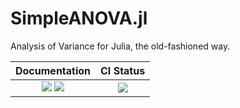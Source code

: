 # SimpleANOVA.jl

Analysis of Variance for Julia, the old-fashioned way.

| Documentation | CI Status
|:-----------------:|:------------------:|
| [![][docs-stable-img]][docs-stable-url] [![][docs-latest-img]][docs-latest-url] | [![][ci-img]][ci-url] |

[docs-latest-img]: https://img.shields.io/badge/docs-latest-blue.svg
[docs-latest-url]: https://BioTurboNick.github.io/SimpleANOVA.jl/dev

[docs-stable-img]: https://img.shields.io/badge/docs-stable-blue.svg
[docs-stable-url]: https://BioTurboNick.github.io/SimpleANOVA.jl/stable

[ci-img]: https://github.com/BioTurboNick/SimpleANOVA.jl/workflows/CI-stable/badge.svg
[ci-url]: https://github.com/BioTurboNick/SimpleANOVA.jl/actions?query=workflow%3ACI-stable+branch%3Amaster

